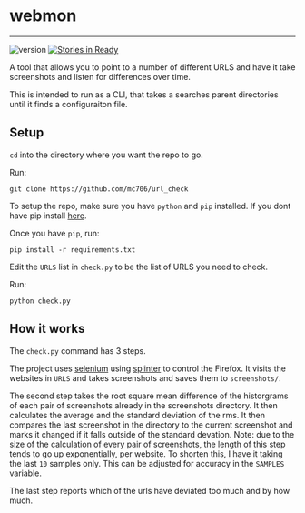 # webmon
---
![version](https://img.shields.io/badge/version-0.0.3-blue.svg)
[![Stories in Ready](https://badge.waffle.io/mc706/webmon.png?label=ready&title=Ready)](https://waffle.io/mc706/webmon)


A tool that allows you to point to a number of different URLS and have it take screenshots and listen for differences 
over time.

This is intended to run as a CLI, that takes a searches parent directories until it finds a configuraiton file.


## Setup
`cd` into the directory where you want the repo to go.

Run:
```
git clone https://github.com/mc706/url_check
```

To setup the repo, make sure you have `python` and `pip` installed. If you dont have pip install 
[here](https://pip.pypa.io/en/stable/installing/).


Once you have `pip`, run:

```
pip install -r requirements.txt
```

Edit the `URLS` list in `check.py` to be the list of URLS you need to check.

Run:

```
python check.py
```


## How it works
The `check.py` command has 3 steps.

The project uses [selenium]() using [splinter]() to control the Firefox. It visits the websites in `URLS`
and takes screenshots and saves them to `screenshots/`.

The second step takes the root square mean difference of the historgrams of each pair of screenshots already in 
the screenshots directory. It then calculates the average and the standard deviation of the rms. It then compares the 
last screenshot in the directory to the current screenshot and marks it changed if it falls outside of the standard devation.
Note: due to the size of the calculation of every pair of screenshots, the length of this step tends to go up exponentially,
per website. To shorten this, I have it taking the last `10` samples only. This can be adjusted for accuracy in the `SAMPLES`
variable.

The last step reports which of the urls have deviated too much and by how much.

